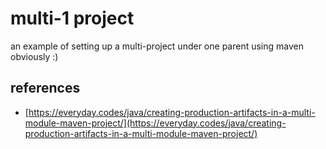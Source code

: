 # multi-1 project
an example of setting up a multi-project under one parent using maven obviously :)

## references
- [https://everyday.codes/java/creating-production-artifacts-in-a-multi-module-maven-project/](https://everyday.codes/java/creating-production-artifacts-in-a-multi-module-maven-project/)